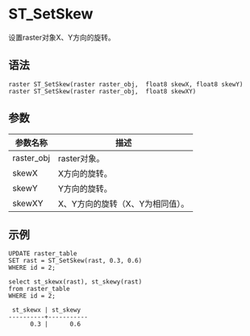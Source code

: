 # ST\_SetSkew

设置raster对象X、Y方向的旋转。

## 语法

```
raster ST_SetSkew(raster raster_obj,  float8 skewX, float8 skewY) 
raster ST_SetSkew(raster raster_obj,  float8 skewXY)
```

## 参数

|参数名称|描述|
|----|--|
|raster\_obj|raster对象。|
|skewX|X方向的旋转。|
|skewY|Y方向的旋转。|
|skewXY|X、Y方向的旋转（X、Y为相同值）。|

## 示例

```
UPDATE raster_table
SET rast = ST_SetSkew(rast, 0.3, 0.6)
WHERE id = 2;

select st_skewx(rast), st_skewy(rast)
from raster_table
WHERE id = 2;

 st_skewx | st_skewy 
----------+-----------
      0.3 |      0.6
```

